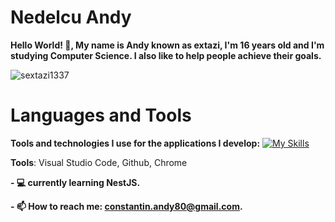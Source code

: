 # Nedelcu Andy
**Hello World! 👋, My name is Andy known as extazi, I'm 16 years old and I'm studying Computer Science. I also like to help people achieve their goals.**

<img src="https://komarev.com/ghpvc/?username=sextazi1337&label=Profile%20views&color=0e75b6&style=flat" alt="sextazi1337" />

# Languages and Tools
**Tools and technologies I use for the applications I develop:**
[![My Skills](https://skillicons.dev/icons?i=js,html,css,bootstrap,prisma,mysql,svelte,vue,php,nodejs,react,electron,express)](https://skillicons.dev)

**Tools**: Visual Studio Code, Github, Chrome

 **- 💻 currently learning NestJS.**
 
 **- 📫 How to reach me: constantin.andy80@gmail.com.**
